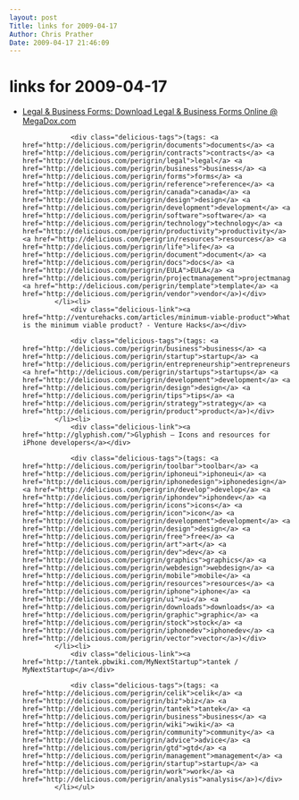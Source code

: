 ```yaml
---
layout: post
Title: links for 2009-04-17  
Author: Chris Prather
Date: 2009-04-17 21:46:09
---
```


# links for 2009-04-17
<ul class="delicious"><li>
                <div class="delicious-link"><a href="http://megadox.com/">Legal &amp; Business Forms: Download Legal &amp; Business Forms Online @ MegaDox.com</a></div>
                
                <div class="delicious-tags">(tags: <a href="http://delicious.com/perigrin/documents">documents</a> <a href="http://delicious.com/perigrin/contracts">contracts</a> <a href="http://delicious.com/perigrin/legal">legal</a> <a href="http://delicious.com/perigrin/business">business</a> <a href="http://delicious.com/perigrin/forms">forms</a> <a href="http://delicious.com/perigrin/reference">reference</a> <a href="http://delicious.com/perigrin/canada">canada</a> <a href="http://delicious.com/perigrin/design">design</a> <a href="http://delicious.com/perigrin/development">development</a> <a href="http://delicious.com/perigrin/software">software</a> <a href="http://delicious.com/perigrin/technology">technology</a> <a href="http://delicious.com/perigrin/productivity">productivity</a> <a href="http://delicious.com/perigrin/resources">resources</a> <a href="http://delicious.com/perigrin/life">life</a> <a href="http://delicious.com/perigrin/document">document</a> <a href="http://delicious.com/perigrin/docs">docs</a> <a href="http://delicious.com/perigrin/EULA">EULA</a> <a href="http://delicious.com/perigrin/projectmanagement">projectmanagement</a> <a href="http://delicious.com/perigrin/template">template</a> <a href="http://delicious.com/perigrin/vendor">vendor</a>)</div>
            </li><li>
                <div class="delicious-link"><a href="http://venturehacks.com/articles/minimum-viable-product">What is the minimum viable product? - Venture Hacks</a></div>
                
                <div class="delicious-tags">(tags: <a href="http://delicious.com/perigrin/business">business</a> <a href="http://delicious.com/perigrin/startup">startup</a> <a href="http://delicious.com/perigrin/entrepreneurship">entrepreneurship</a> <a href="http://delicious.com/perigrin/startups">startups</a> <a href="http://delicious.com/perigrin/development">development</a> <a href="http://delicious.com/perigrin/design">design</a> <a href="http://delicious.com/perigrin/tips">tips</a> <a href="http://delicious.com/perigrin/strategy">strategy</a> <a href="http://delicious.com/perigrin/product">product</a>)</div>
            </li><li>
                <div class="delicious-link"><a href="http://glyphish.com/">Glyphish — Icons and resources for iPhone developers</a></div>
                
                <div class="delicious-tags">(tags: <a href="http://delicious.com/perigrin/toolbar">toolbar</a> <a href="http://delicious.com/perigrin/iphoneui">iphoneui</a> <a href="http://delicious.com/perigrin/iphonedesign">iphonedesign</a> <a href="http://delicious.com/perigrin/develop">develop</a> <a href="http://delicious.com/perigrin/iphondev">iphondev</a> <a href="http://delicious.com/perigrin/icons">icons</a> <a href="http://delicious.com/perigrin/icon">icon</a> <a href="http://delicious.com/perigrin/development">development</a> <a href="http://delicious.com/perigrin/design">design</a> <a href="http://delicious.com/perigrin/free">free</a> <a href="http://delicious.com/perigrin/art">art</a> <a href="http://delicious.com/perigrin/dev">dev</a> <a href="http://delicious.com/perigrin/graphics">graphics</a> <a href="http://delicious.com/perigrin/webdesign">webdesign</a> <a href="http://delicious.com/perigrin/mobile">mobile</a> <a href="http://delicious.com/perigrin/resources">resources</a> <a href="http://delicious.com/perigrin/iphone">iphone</a> <a href="http://delicious.com/perigrin/ui">ui</a> <a href="http://delicious.com/perigrin/downloads">downloads</a> <a href="http://delicious.com/perigrin/graphic">graphic</a> <a href="http://delicious.com/perigrin/stock">stock</a> <a href="http://delicious.com/perigrin/iphonedev">iphonedev</a> <a href="http://delicious.com/perigrin/vector">vector</a>)</div>
            </li><li>
                <div class="delicious-link"><a href="http://tantek.pbwiki.com/MyNextStartup">tantek / MyNextStartup</a></div>
                
                <div class="delicious-tags">(tags: <a href="http://delicious.com/perigrin/celik">celik</a> <a href="http://delicious.com/perigrin/biz">biz</a> <a href="http://delicious.com/perigrin/tantek">tantek</a> <a href="http://delicious.com/perigrin/business">business</a> <a href="http://delicious.com/perigrin/wiki">wiki</a> <a href="http://delicious.com/perigrin/community">community</a> <a href="http://delicious.com/perigrin/advice">advice</a> <a href="http://delicious.com/perigrin/gtd">gtd</a> <a href="http://delicious.com/perigrin/management">management</a> <a href="http://delicious.com/perigrin/startup">startup</a> <a href="http://delicious.com/perigrin/work">work</a> <a href="http://delicious.com/perigrin/analysis">analysis</a>)</div>
            </li></ul>
